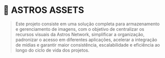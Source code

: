 # 📸 ASTROS ASSETS

> Este projeto consiste em uma solução completa para armazenamento e gerenciamento de imagens, com o objetivo de centralizar os recursos visuais da Astros Network, simplificar a organização, padronizar o acesso em diferentes aplicações, acelerar a integração de mídias e garantir maior consistência, escalabilidade e eficiência ao longo do ciclo de vida dos projetos.
